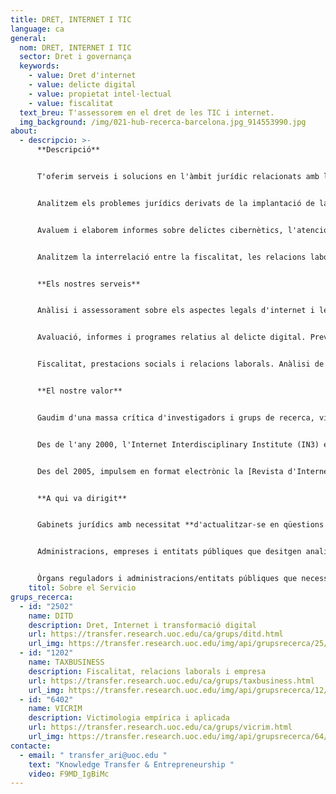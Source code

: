 ```yaml
---
title: DRET, INTERNET I TIC
language: ca
general:
  nom: DRET, INTERNET I TIC
  sector: Dret i governança
  keywords:
    - value: Dret d'internet
    - value: delicte digital
    - value: propietat intel·lectual
    - value: fiscalitat
  text_breu: T'assessorem en el dret de les TIC i internet.
  img_background: /img/021-hub-recerca-barcelona.jpg_914553990.jpg
about:
  - descripcio: >-
      **Descripció**


      T'oferim serveis i solucions en l'àmbit jurídic relacionats amb l'entorn digital des d'una perspectiva interdisciplinària. En concret:


      Analitzem els problemes jurídics derivats de la implantació de la tecnologia digital i internet en el dret.


      Avaluem i elaborem informes sobre delictes cibernètics, l'atenció que necessiten les víctimes i els seus drets.


      Analitzem la interrelació entre la fiscalitat, les relacions laborals i el marc jurídic de les empreses en el nou context de les noves tecnologies.


      **Els nostres serveis**


      Anàlisi i assessorament sobre els aspectes legals d'internet i les tecnologies digitals. Des d'aquesta vessant s'aborden serveis vinculats a la protecció de la propietat intel·lectual, la normativa en la prestació de serveis digitals o la privadesa de dades, entre d'altres.


      Avaluació, informes i programes relatius al delicte digital. Prevenció, resposta i atenció (a la víctima) del delicte cibernètic.


      Fiscalitat, prestacions socials i relacions laborals. Anàlisi de la interrelació entre les noves tecnologies i les obligacions fiscals i les relacions laborals dins el marc jurídic d'empreses i institucions/administracions públiques.


      **El nostre valor**


      Gaudim d'una massa crítica d'investigadors i grups de recerca, vinculats als Estudis de Dret i Ciència Política, que són referents internacionals en l'impacte de la tecnologia digital i internet en el dret i la política.


      Des de l'any 2000, l'Internet Interdisciplinary Institute (IN3) és el nostre centre de referència en R&I, el qual està adreçat al desenvolupament de solucions tecnològiques arrelades en l'era digital i a l'estudi d'internet i dels efectes de la interacció entre les tecnologies digitals i l'activitat humana. 


      Des del 2005, impulsem en format electrònic la [Revista d'Internet, Dret i Política](https://www.raco.cat/index.php/IDP/index), una publicació on participen experts internacionals per tractar els reptes i les qüestions que les TIC generen en els àmbits del dret i la política. 


      **A qui va dirigit**


      Gabinets jurídics amb necessitat **d'actualitzar-se en qüestions jurídiques** vinculades a l'entorn digital i la ciberdelinqüència.


      Administracions, empreses i entitats públiques que desitgen analitzar i adaptar els seus processos a **l'entorn legal de l'era digital**.


      Òrgans reguladors i administracions/entitats públiques que necessitin serveis de consultoria per a la creació de normatives adaptades a **les noves tecnologies**.
    titol: Sobre el Servicio
grups_recerca:
  - id: "2502"
    name: DITD
    description: Dret, Internet i transformació digital
    url: https://transfer.research.uoc.edu/ca/grups/ditd.html
    url_img: https://transfer.research.uoc.edu/img/api/grupsrecerca/25/image/1588434672989
  - id: "1202"
    name: TAXBUSINESS
    description: Fiscalitat, relacions laborals i empresa
    url: https://transfer.research.uoc.edu/ca/grups/taxbusiness.html
    url_img: https://transfer.research.uoc.edu/img/api/grupsrecerca/12/image/1594102969060
  - id: "6402"
    name: VICRIM
    description: Victimologia empírica i aplicada
    url: https://transfer.research.uoc.edu/ca/grups/vicrim.html
    url_img: https://transfer.research.uoc.edu/img/api/grupsrecerca/64/image/1594190299361
contacte:
  - email: " transfer_ari@uoc.edu "
    text: "Knowledge Transfer & Entrepreneurship "
    video: F9MD_IgBiMc
---
```

